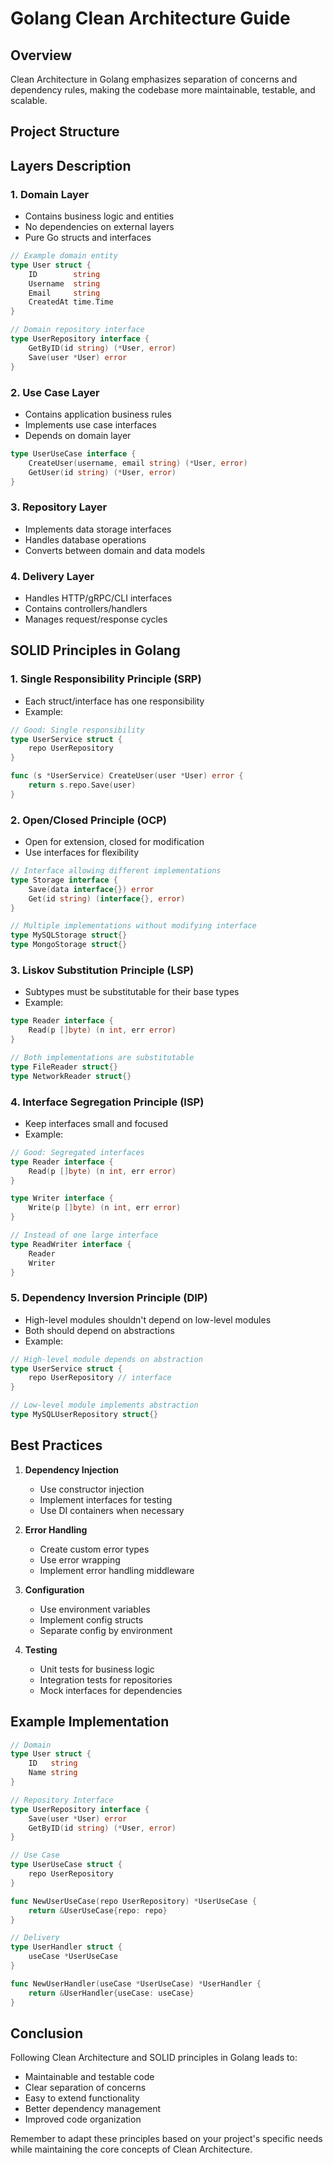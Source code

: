 # Golang Clean Architecture Guide

## Overview

Clean Architecture in Golang emphasizes separation of concerns and dependency rules, making the codebase more maintainable, testable, and scalable.

## Project Structure

## Layers Description

### 1. Domain Layer

- Contains business logic and entities
- No dependencies on external layers
- Pure Go structs and interfaces

```go
// Example domain entity
type User struct {
    ID        string
    Username  string
    Email     string
    CreatedAt time.Time
}

// Domain repository interface
type UserRepository interface {
    GetByID(id string) (*User, error)
    Save(user *User) error
}
```

### 2. Use Case Layer

- Contains application business rules
- Implements use case interfaces
- Depends on domain layer

```go
type UserUseCase interface {
    CreateUser(username, email string) (*User, error)
    GetUser(id string) (*User, error)
}
```

### 3. Repository Layer

- Implements data storage interfaces
- Handles database operations
- Converts between domain and data models

### 4. Delivery Layer

- Handles HTTP/gRPC/CLI interfaces
- Contains controllers/handlers
- Manages request/response cycles

## SOLID Principles in Golang

### 1. Single Responsibility Principle (SRP)

- Each struct/interface has one responsibility
- Example:

```go
// Good: Single responsibility
type UserService struct {
    repo UserRepository
}

func (s *UserService) CreateUser(user *User) error {
    return s.repo.Save(user)
}
```

### 2. Open/Closed Principle (OCP)

- Open for extension, closed for modification
- Use interfaces for flexibility

```go
// Interface allowing different implementations
type Storage interface {
    Save(data interface{}) error
    Get(id string) (interface{}, error)
}

// Multiple implementations without modifying interface
type MySQLStorage struct{}
type MongoStorage struct{}
```

### 3. Liskov Substitution Principle (LSP)

- Subtypes must be substitutable for their base types
- Example:

```go
type Reader interface {
    Read(p []byte) (n int, err error)
}

// Both implementations are substitutable
type FileReader struct{}
type NetworkReader struct{}
```

### 4. Interface Segregation Principle (ISP)

- Keep interfaces small and focused
- Example:

```go
// Good: Segregated interfaces
type Reader interface {
    Read(p []byte) (n int, err error)
}

type Writer interface {
    Write(p []byte) (n int, err error)
}

// Instead of one large interface
type ReadWriter interface {
    Reader
    Writer
}
```

### 5. Dependency Inversion Principle (DIP)

- High-level modules shouldn't depend on low-level modules
- Both should depend on abstractions
- Example:

```go
// High-level module depends on abstraction
type UserService struct {
    repo UserRepository // interface
}

// Low-level module implements abstraction
type MySQLUserRepository struct{}
```

## Best Practices

1. **Dependency Injection**

   - Use constructor injection
   - Implement interfaces for testing
   - Use DI containers when necessary

2. **Error Handling**

   - Create custom error types
   - Use error wrapping
   - Implement error handling middleware

3. **Configuration**

   - Use environment variables
   - Implement config structs
   - Separate config by environment

4. **Testing**

   - Unit tests for business logic
   - Integration tests for repositories
   - Mock interfaces for dependencies

## Example Implementation

```go
// Domain
type User struct {
    ID   string
    Name string
}

// Repository Interface
type UserRepository interface {
    Save(user *User) error
    GetByID(id string) (*User, error)
}

// Use Case
type UserUseCase struct {
    repo UserRepository
}

func NewUserUseCase(repo UserRepository) *UserUseCase {
    return &UserUseCase{repo: repo}
}

// Delivery
type UserHandler struct {
    useCase *UserUseCase
}

func NewUserHandler(useCase *UserUseCase) *UserHandler {
    return &UserHandler{useCase: useCase}
}
```

## Conclusion

Following Clean Architecture and SOLID principles in Golang leads to:

- Maintainable and testable code
- Clear separation of concerns
- Easy to extend functionality
- Better dependency management
- Improved code organization

Remember to adapt these principles based on your project's specific needs while maintaining the core concepts of Clean Architecture.
